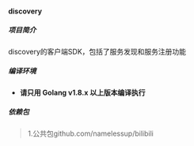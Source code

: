 #### discovery

##### 项目简介

discovery的客户端SDK，包括了服务发现和服务注册功能

##### 编译环境

- **请只用 Golang v1.8.x 以上版本编译执行**

##### 依赖包

> 1.公共包github.com/namelessup/bilibili
